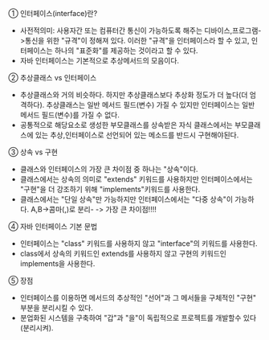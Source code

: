 ① 인터페이스(interface)란?
- 사전적의미: 사용자간 또는 컴퓨터간 통신이 가능하도록 해주는 디바이스,프로그램->통신을 위한 "규격"이 정해져 있다.
              이러한 "규격"을 인터페이스라 할 수 있고, 인터페이스는 하나의 "표준화"를 제공하는 것이라고 할 수 있다.
- 자바 인터페이스는 기본적으로 추상메서드의 모음이다. 

② 추상클래스 vs 인터페이스
- 추상클래스와 거의 비슷하다. 하지만 추상클래스보다 추상화 정도가 더 높다(더 엄격하다). 추상클래스는 일반 메서드 필드(변수) 가질 수 있지만 인터페이스는 일반 메서드 필드(변수)를 가질 수 없다.
- 공통적으로 해당요소로 생성한 부모클래스를 상속받은 자식 클래스에서는 부모클래스에 있는 추상,인터페이스로 선언되어 있는 메소드를 반드시 구현해야된다.

③ 상속 vs 구현
- 클래스와  인터페이스의 가장 큰 차이점 중 하나는 "상속"이다.
- 클래스에서는 상속의 의미로 "extends" 키워드를 사용하지만 인터페이스에서는 "구현"을 더 강조하기 위해 "implements"키워드를 사용한다.
- 클래스에서는 "단일 상속"만 가능하지만 인터페이스에서는 "다중 상속"이 가능하다. A,B->콤마(,)로 분리- -> 가장 큰 차이점!!!!

④ 자바 인터페이스 기본 문법
- 인터페이스는 "class" 키워드를 사용하지 않고 "interface"의 키워드를 사용한다.
- class에서 상속의 키워드인 extends를 사용하지 않고 구현의 키워드인 implements을 사용한다.

⑤ 장점
- 인터페이스를 이용하면 메서드의 추상적인 "선어"과 그 메서들을 구체적인 "구현" 부분을 분리시킬 수 있다.
- 분업화된 시스템을 구축하여 "갑"과 "을"이 독립적으로 프로젝트를 개발할수 있다(분리시켜).





